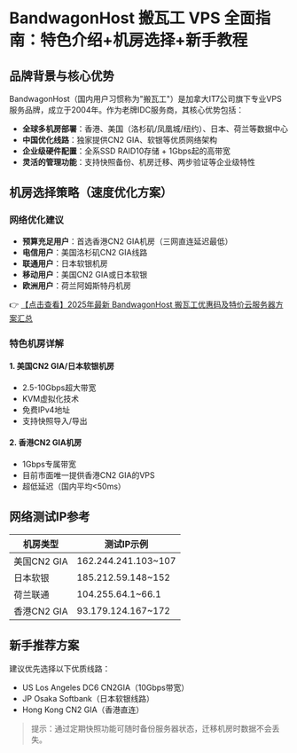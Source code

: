 # BandwagonHost 搬瓦工 VPS 全面指南：特色介绍+机房选择+新手教程

## 品牌背景与核心优势

BandwagonHost（国内用户习惯称为"搬瓦工"）是加拿大IT7公司旗下专业VPS服务品牌，成立于2004年。作为老牌IDC服务商，其核心优势包括：

- **全球多机房部署**：香港、美国（洛杉矶/凤凰城/纽约）、日本、荷兰等数据中心
- **中国优化线路**：独家提供CN2 GIA、软银等优质网络架构
- **企业级硬件配置**：全系SSD RAID10存储 + 1Gbps起的高带宽
- **灵活的管理功能**：支持快照备份、机房迁移、两步验证等企业级特性

## 机房选择策略（速度优化方案）

### 网络优化建议
- **预算充足用户**：首选香港CN2 GIA机房（三网直连延迟最低）
- **电信用户**：美国洛杉矶CN2 GIA线路
- **联通用户**：日本软银机房
- **移动用户**：美国CN2 GIA或日本软银
- **欧洲用户**：荷兰阿姆斯特丹机房

👉 [【点击查看】2025年最新 BandwagonHost 搬瓦工优惠码及特价云服务器方案汇总](https://bit.ly/banwagon)

### 特色机房详解
#### 1. 美国CN2 GIA/日本软银机房
- 2.5-10Gbps超大带宽
- KVM虚拟化技术
- 免费IPv4地址
- 支持快照导入/导出

#### 2. 香港CN2 GIA机房
- 1Gbps专属带宽
- 目前市面唯一提供香港CN2 GIA的VPS
- 超低延迟（国内平均<50ms）

## 网络测试IP参考
| 机房类型       | 测试IP示例                 |
|----------------|---------------------------|
| 美国CN2 GIA    | 162.244.241.103~107        |
| 日本软银       | 185.212.59.148~152        |
| 荷兰联通       | 104.255.64.1~66.1         |
| 香港CN2 GIA    | 93.179.124.167~172        |

## 新手推荐方案
建议优先选择以下优质线路：
- US Los Angeles DC6 CN2GIA（10Gbps带宽）
- JP Osaka Softbank（日本软银线路）
- Hong Kong CN2 GIA（香港直连）

> 提示：通过定期快照功能可随时备份服务器状态，迁移机房时数据不会丢失。